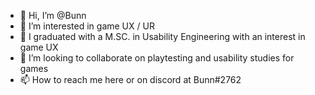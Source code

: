 - 👋 Hi, I’m @Bunn
- 👀 I’m interested in game UX / UR 
- 🌱 I graduated with a M.SC. in Usability Engineering with an interest in game UX
- 💞️ I’m looking to collaborate on playtesting and usability studies for games
- 📫 How to reach me here or on discord at Bunn#2762

<!---
Bunnbunnnn/Bunnbunnnn is a ✨ special ✨ repository because its `README.md` (this file) appears on your GitHub profile.
You can click the Preview link to take a look at your changes.
--->
